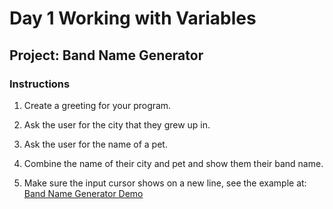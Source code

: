 # Day 1 Working with Variables

## Project: Band Name Generator

### Instructions

1. Create a greeting for your program.

2. Ask the user for the city that they grew up in.

3. Ask the user for the name of a pet.

4. Combine the name of their city and pet and show them their band name.

5. Make sure the input cursor shows on a new line, see the example at:
   [Band Name Generator Demo](https://band-name-generator-end.appbrewery.repl.run/)

